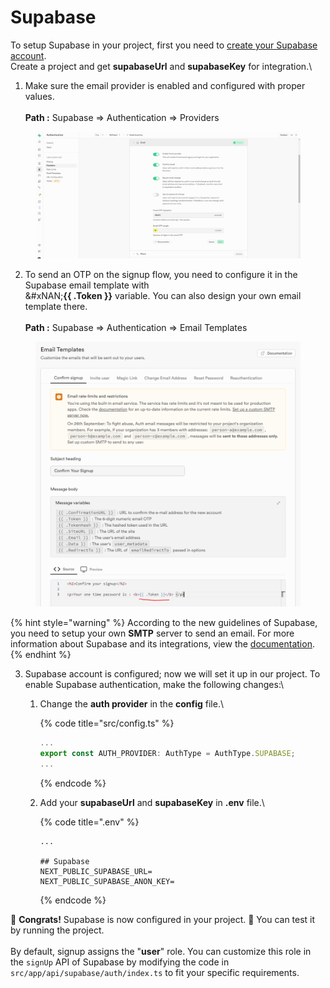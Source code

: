 # Supabase

To setup Supabase in your project, first you need to [create your Supabase account](https://supabase.com/).\
Create a project and get **supabaseUrl** and **supabaseKey** for integration.\


1. Make sure the email provider is enabled and configured with proper values.\
   \
   **Path :**  Supabase => Authentication => Providers

<figure><img src="../../.gitbook/assets/email_setup.png" alt=""><figcaption></figcaption></figure>

2. To send an OTP on the signup flow, you need to configure it in the Supabase email template with \
   &#xNAN;**\{{ .Token \}}** variable. You can also design your own email template there.\
   \
   **Path :** Supabase => Authentication => Email Templates

<figure><img src="../../.gitbook/assets/image.png" alt=""><figcaption></figcaption></figure>

{% hint style="warning" %}
According to the new guidelines of Supabase, you need to setup your own **SMTP** server to send an email. For more information about Supabase and its integrations, view the [documentation](https://supabase.com/docs).
{% endhint %}

3. Supabase account is configured; now we will set it up in our project. To enable Supabase authentication, make the following changes:\

   1.  Change the **auth provider** in the **config** file.\


       {% code title="src/config.ts" %}
       ```typescript
       ...
       export const AUTH_PROVIDER: AuthType = AuthType.SUPABASE;
       ...
       ```
       {% endcode %}
   2.  Add your **supabaseUrl** and **supabaseKey** in **.env** file.\


       {% code title=".env" %}
       ```properties
       ...

       ## Supabase
       NEXT_PUBLIC_SUPABASE_URL=
       NEXT_PUBLIC_SUPABASE_ANON_KEY=
       ```
       {% endcode %}



🎉 **Congrats!** Supabase is now configured in your project. 🚀 You can test it by running the project.\
\
By default, signup assigns the "**user**" role. You can customize this role in the `signUp` API of Supabase by modifying the code in `src/app/api/supabase/auth/index.ts` to fit your specific requirements.
